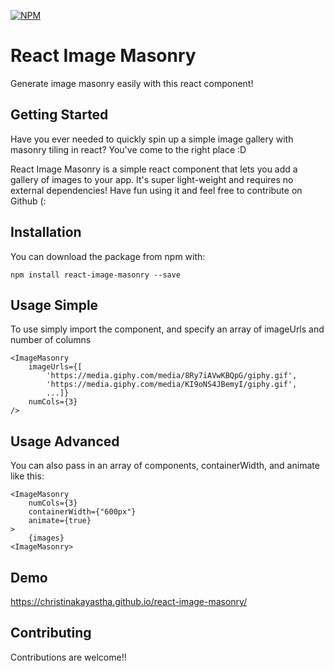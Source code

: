 [![NPM](https://nodei.co/npm/react-image-masonry.png)](https://npmjs.org/package/react-image-masonry)

# React Image Masonry

Generate image masonry easily with this react component!

## Getting Started

Have you ever needed to quickly spin up a simple image gallery with masonry tiling in react? You've come to the right place :D

React Image Masonry is a simple react component that lets you add a gallery of images to your app. It's super light-weight and requires no external dependencies! Have fun using it and feel free to contribute on Github (:

## Installation

You can download the package from npm with:

`npm install react-image-masonry --save`

## Usage Simple

To use simply import the component, and specify an array of imageUrls and number of columns

```
<ImageMasonry
    imageUrls={[
        'https://media.giphy.com/media/8Ry7iAVwKBQpG/giphy.gif',
        'https://media.giphy.com/media/KI9oNS4JBemyI/giphy.gif',
        ...]}
    numCols={3}
/>
```

## Usage Advanced

You can also pass in an array of components, containerWidth, and animate like this:
```
<ImageMasonry
    numCols={3}
    containerWidth={"600px"}
    animate={true}
>
    {images}
<ImageMasonry>
```

## Demo
https://christinakayastha.github.io/react-image-masonry/

## Contributing

Contributions are welcome!!
